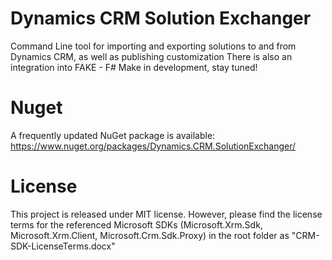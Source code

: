 # Dynamics CRM Solution Exchanger
Command Line tool for importing and exporting solutions to and from Dynamics CRM, as well as publishing customization
There is also an integration into FAKE - F# Make in development, stay tuned!

# Nuget
A frequently updated NuGet package is available: https://www.nuget.org/packages/Dynamics.CRM.SolutionExchanger/

# License
This project is released under MIT license.
However, please find the license terms for the referenced Microsoft SDKs (Microsoft.Xrm.Sdk, Microsoft.Xrm.Client, Microsoft.Crm.Sdk.Proxy) in the root folder as "CRM-SDK-LicenseTerms.docx"